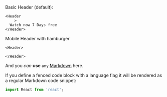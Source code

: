 Basic Header (default):

    <Header
        >
      Watch now 7 Days free
    </Header>


Mobile Header with hamburger

    <Header>

    </Header>


And you *can* **use** `any` [Markdown](http://daringfireball.net/projects/markdown/) here.

If you define a fenced code block with a language flag it will be rendered as a regular Markdown code snippet:

```javascript
import React from 'react';
```
